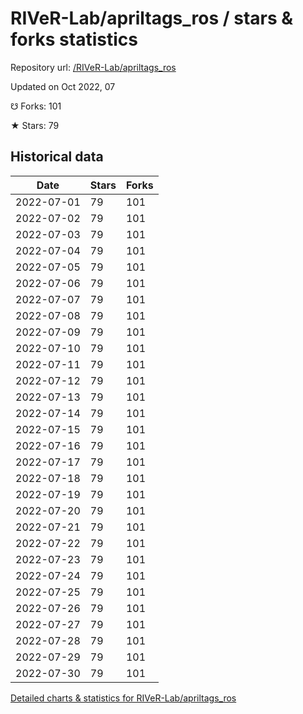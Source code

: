 # RIVeR-Lab/apriltags_ros / stars & forks statistics

Repository url: [/RIVeR-Lab/apriltags_ros](https://github.com/RIVeR-Lab/apriltags_ros)

Updated on Oct 2022, 07

☋ Forks: 101

★ Stars: 79

## Historical data
| Date | Stars | Forks |
|------|-------|-------|
| 2022-07-01 | 79 | 101 | 
| 2022-07-02 | 79 | 101 | 
| 2022-07-03 | 79 | 101 | 
| 2022-07-04 | 79 | 101 | 
| 2022-07-05 | 79 | 101 | 
| 2022-07-06 | 79 | 101 | 
| 2022-07-07 | 79 | 101 | 
| 2022-07-08 | 79 | 101 | 
| 2022-07-09 | 79 | 101 | 
| 2022-07-10 | 79 | 101 | 
| 2022-07-11 | 79 | 101 | 
| 2022-07-12 | 79 | 101 | 
| 2022-07-13 | 79 | 101 | 
| 2022-07-14 | 79 | 101 | 
| 2022-07-15 | 79 | 101 | 
| 2022-07-16 | 79 | 101 | 
| 2022-07-17 | 79 | 101 | 
| 2022-07-18 | 79 | 101 | 
| 2022-07-19 | 79 | 101 | 
| 2022-07-20 | 79 | 101 | 
| 2022-07-21 | 79 | 101 | 
| 2022-07-22 | 79 | 101 | 
| 2022-07-23 | 79 | 101 | 
| 2022-07-24 | 79 | 101 | 
| 2022-07-25 | 79 | 101 | 
| 2022-07-26 | 79 | 101 | 
| 2022-07-27 | 79 | 101 | 
| 2022-07-28 | 79 | 101 | 
| 2022-07-29 | 79 | 101 | 
| 2022-07-30 | 79 | 101 | 


[Detailed charts & statistics for RIVeR-Lab/apriltags_ros](https://reviewgithub.com/rep/RIVeR-Lab/apriltags_ros)
